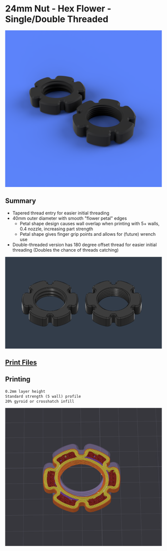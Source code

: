 # 24mm Nut - Hex Flower - Single/Double Threaded
![](Images/Renders/Overview.png)

## Summary
* Tapered thread entry for easier initial threading
* 40mm outer diameter with smooth "flower petal" edges
  * Petal shape design causes wall overlap when printing with 5+ walls, 0.4 nozzle, increasing part strength
  * Petal shape gives finger grip points and allows for (future) wrench use
* Double-threaded version has 180 degree offset thread for easier initial threading (Doubles the chance of threads catching)
  
![](Images/Renders/DesignView.png)

## [Print Files](Files/)  

## Printing

    0.2mm layer height
    Standard strength (5 wall) profile
    20% gyroid or crosshatch infill

![](Images/Print/Print.png)  
